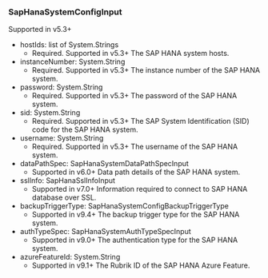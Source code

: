 ### SapHanaSystemConfigInput
Supported in v5.3+

- hostIds: list of System.Strings
  - Required. Supported in v5.3+
The SAP HANA system hosts.
- instanceNumber: System.String
  - Required. Supported in v5.3+
The instance number of the SAP HANA system.
- password: System.String
  - Required. Supported in v5.3+
The password of the SAP HANA system.
- sid: System.String
  - Required. Supported in v5.3+
The SAP System Identification (SID) code for the SAP HANA system.
- username: System.String
  - Required. Supported in v5.3+
The username of the SAP HANA system.
- dataPathSpec: SapHanaSystemDataPathSpecInput
  - Supported in v6.0+
Data path details of the SAP HANA system.
- sslInfo: SapHanaSslInfoInput
  - Supported in v7.0+
Information required to connect to SAP HANA database over SSL.
- backupTriggerType: SapHanaSystemConfigBackupTriggerType
  - Supported in v9.4+
The backup trigger type for the SAP HANA system.
- authTypeSpec: SapHanaSystemAuthTypeSpecInput
  - Supported in v9.0+
The authentication type for the SAP HANA system.
- azureFeatureId: System.String
  - Supported in v9.1+
The Rubrik ID of the SAP HANA Azure Feature.
